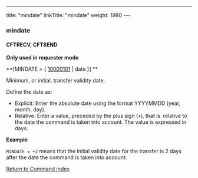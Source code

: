 ---
title: "mindate"
linkTitle: "mindate"
weight: 1980
---<span id="mindate"></span>

### mindate

<span id="mindate_CFTRECV"></span><span id="mindate_CFTSEND"></span>

#### CFTRECV, CFTSEND

****Only used in requester
mode****

**[MINDATE = { <u>10000101</u> &#124; date }] **

Minimum, or initial, transfer validity date.

Define the date as:

* Explicit: Enter the absolute
    date using the format YYYYMMDD (year, month, day).
* Relative: Enter a value, preceded by the plus sign (`+`), that is  relative to the date the command is taken into account. The value is
    expressed in days.

****Example****

`MINDATE = +2` means that the initial validity date for the transfer is 2 days
after the date the command is taken into account.

[Return to Command index](../../)
